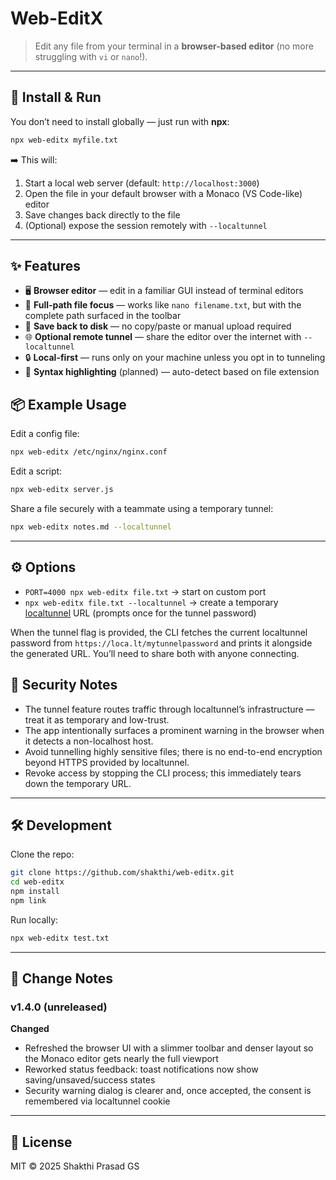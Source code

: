 # Web-EditX

> Edit any file from your terminal in a **browser-based editor** (no more struggling with `vi` or `nano`!).

---

## 🚀 Install & Run

You don’t need to install globally — just run with **npx**:

```bash
npx web-editx myfile.txt
```

➡️ This will:  
1. Start a local web server (default: `http://localhost:3000`)  
2. Open the file in your default browser with a Monaco (VS Code-like) editor  
3. Save changes back directly to the file  
4. (Optional) expose the session remotely with `--localtunnel`

---

## ✨ Features

- 🖥️ **Browser editor** — edit in a familiar GUI instead of terminal editors  
- 📂 **Full-path file focus** — works like `nano filename.txt`, but with the complete path surfaced in the toolbar  
- 💾 **Save back to disk** — no copy/paste or manual upload required  
- 🌐 **Optional remote tunnel** — share the editor over the internet with `--localtunnel`  
- 🔒 **Local-first** — runs only on your machine unless you opt in to tunneling  
- 🎨 **Syntax highlighting** (planned) — auto-detect based on file extension  


## 📦 Example Usage

Edit a config file:

```bash
npx web-editx /etc/nginx/nginx.conf
```

Edit a script:

```bash
npx web-editx server.js
```

Share a file securely with a teammate using a temporary tunnel:

```bash
npx web-editx notes.md --localtunnel
```

---

## ⚙️ Options

- `PORT=4000 npx web-editx file.txt` → start on custom port  
- `npx web-editx file.txt --localtunnel` → create a temporary [localtunnel](https://github.com/localtunnel/localtunnel) URL (prompts once for the tunnel password)

When the tunnel flag is provided, the CLI fetches the current localtunnel password from `https://loca.lt/mytunnelpassword` and prints it alongside the generated URL. You’ll need to share both with anyone connecting.

## 🔐 Security Notes

- The tunnel feature routes traffic through localtunnel’s infrastructure — treat it as temporary and low-trust.  
- The app intentionally surfaces a prominent warning in the browser when it detects a non-localhost host.  
- Avoid tunnelling highly sensitive files; there is no end-to-end encryption beyond HTTPS provided by localtunnel.  
- Revoke access by stopping the CLI process; this immediately tears down the temporary URL.

---

## 🛠️ Development

Clone the repo:

```bash
git clone https://github.com/shakthi/web-editx.git
cd web-editx
npm install
npm link
```

Run locally:

```bash
npx web-editx test.txt
```

---

## 📝 Change Notes

### v1.4.0 (unreleased)

**Changed**  
- Refreshed the browser UI with a slimmer toolbar and denser layout so the Monaco editor gets nearly the full viewport 
- Reworked status feedback: toast notifications now show saving/unsaved/success states 
- Security warning dialog is clearer and, once accepted, the consent is remembered via  localtunnel cookie 

---

## 📜 License

MIT © 2025 Shakthi Prasad GS
